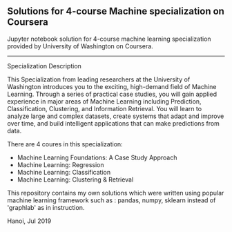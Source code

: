## Solutions for 4-course Machine specialization on Coursera

Jupyter notebook solution for 4-course machine learning specialization provided by University of Washington on Coursera.

---
Specialization Description


This Specialization from leading researchers at the University of Washington introduces you to the exciting, high-demand field of Machine Learning. Through a series of practical case studies, you will gain applied experience in major areas of Machine Learning including Prediction, Classification, Clustering, and Information Retrieval. You will learn to analyze large and complex datasets, create systems that adapt and improve over time, and build intelligent applications that can make predictions from data.

There are 4 coures in this specialization: 
- Machine Learning Foundations: A Case Study Approach
- Machine Learning: Regression
- Machine Learning: Classification
- Machine Learning: Clustering & Retrieval

This repository contains my own solutions which were written using popular machine learning framework such as : pandas, numpy, sklearn instead of 'graphlab'
as in instruction.

Hanoi, Jul 2019

